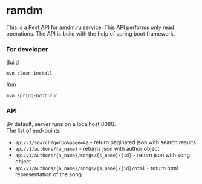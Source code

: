 # ramdm
This is a Rest API for amdm.ru service. This API performs only read operations.
The API is build with the help of spring boot framework.

### For developer
Build
```shell
mvn clean install
```
Run
```shell
mvn spring-boot:run
```

### API
By default, server runs on a localhost:8080.  
The list of end-points
- `api/v1/search?q=foo&page=42` - return paginated json with search results
- `api/v1/authors/{a_name}` - returns json with author object
- `api/v1/authors/{a_name}/songs/{s_name}/{id}` - return json with song object
- `api/v1/authors/{a_name}/songs/{s_name}/{id}/html` - return html
  representation of the song
